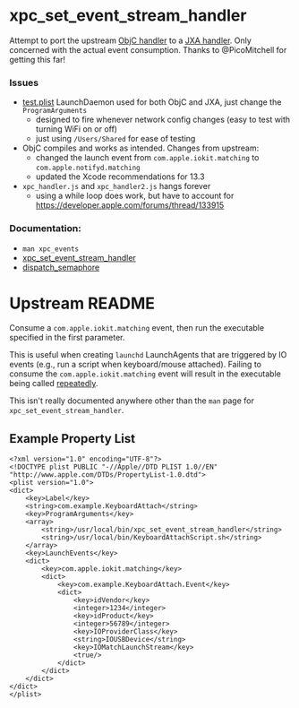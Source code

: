 # xpc_set_event_stream_handler

Attempt to port the upstream [ObjC handler](xpc_set_event_stream_handler/main.m) to a [JXA handler](xpc_handler.js). Only concerned with the actual event consumption. Thanks to @PicoMitchell for getting this far!

### Issues

- [test.plist](test.plist) LaunchDaemon used for both ObjC and JXA, just change the `ProgramArguments`
	- designed to fire whenever network config changes (easy to test with turning WiFi on or off)
	- just using `/Users/Shared` for ease of testing
- ObjC compiles and works as intended. Changes from upstream:
	- changed the launch event from `com.apple.iokit.matching` to `com.apple.notifyd.matching`
	- updated the Xcode recommendations for 13.3
- `xpc_handler.js` and `xpc_handler2.js` hangs forever
	- using a while loop does work, but have to account for https://developer.apple.com/forums/thread/133915

### Documentation:

- `man xpc_events`
- [xpc_set_event_stream_handler](https://developer.apple.com/documentation/xpc/1505578-xpc_set_event_stream_handler?language=objc)
- [dispatch_semaphore](https://developer.apple.com/documentation/dispatch/dispatch_semaphore?language=objc)

# Upstream README

Consume a `com.apple.iokit.matching` event, then run the executable specified in the first parameter.

This is useful when creating `launchd` LaunchAgents that are triggered by IO events (e.g., run a script when keyboard/mouse attached). Failing to consume the `com.apple.iokit.matching` event will result in the executable being called [repeatedly](https://stackoverflow.com/questions/13987671/launchd-plist-runs-every-10-seconds-instead-of-just-once).

This isn't really documented anywhere other than the `man` page for `xpc_set_event_stream_handler`.

## Example Property List

	<?xml version="1.0" encoding="UTF-8"?>
	<!DOCTYPE plist PUBLIC "-//Apple//DTD PLIST 1.0//EN" "http://www.apple.com/DTDs/PropertyList-1.0.dtd">
	<plist version="1.0">
	<dict>
		<key>Label</key>
		<string>com.example.KeyboardAttach</string>
		<key>ProgramArguments</key>
		<array>
			<string>/usr/local/bin/xpc_set_event_stream_handler</string>
			<string>/usr/local/bin/KeyboardAttachScript.sh</string>
		</array>
		<key>LaunchEvents</key>
		<dict>
			<key>com.apple.iokit.matching</key>
			<dict>
				<key>com.example.KeyboardAttach.Event</key>
				<dict>
					<key>idVendor</key>
					<integer>1234</integer>
					<key>idProduct</key>
					<integer>56789</integer>
					<key>IOProviderClass</key>
					<string>IOUSBDevice</string>
					<key>IOMatchLaunchStream</key>
					<true/>
				</dict>
			</dict>
		</dict>
	</dict>
	</plist>
